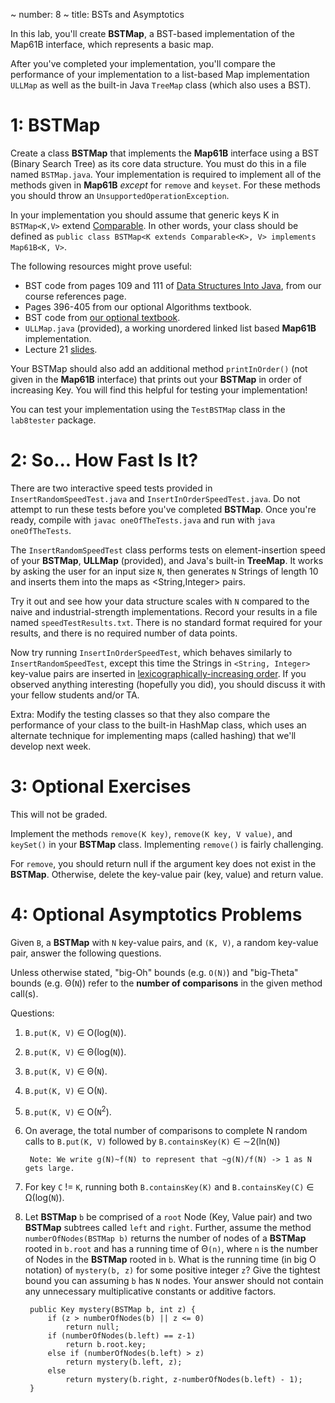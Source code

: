 ~ number: 8
~ title: BSTs and Asymptotics

In this lab, you'll create **BSTMap**, a BST-based implementation of the Map61B interface, which represents a basic map.

After you've completed your implementation, you'll compare the performance of your implementation to a list-based Map implementation `ULLMap` as well as the built-in Java `TreeMap` class (which also uses a BST).

1: BSTMap
=======

Create a class **BSTMap** that implements the **Map61B** interface using a BST (Binary Search Tree) as its core data structure. You must do this in a file named `BSTMap.java`. Your implementation is required to implement all of the methods given in **Map61B** *except* for `remove` and `keyset`. For these methods you should throw an `UnsupportedOperationException`.

In your implementation you should assume that generic keys K in `BSTMap<K,V>` extend [Comparable<K>](http://docs.oracle.com/javase/7/docs/api/java/lang/Comparable.html). In other words, your class should be defined as `public class BSTMap<K extends Comparable<K>, V> implements Map61B<K, V>`.

The following resources might prove useful:

* BST code from pages 109 and 111 of [Data Structures Into Java](http://www-inst.eecs.berkeley.edu/~cs61b/fa14/book2/data-structures.pdf), from our course references page.
* Pages 396-405 from our optional Algorithms textbook.
* BST code from [our optional textbook](http://algs4.cs.princeton.edu/32bst/BST.java.html). 
* `ULLMap.java` (provided), a working unordered linked list based **Map61B** implementation.
* Lecture 21 [slides](https://docs.google.com/presentation/d/1VCAceKkyEXlcznyNIz4B-lc1rlf72RFmA2o-gdhSYt4/edit#slide=id.g7536d2bb4_0484).

Your BSTMap should also add an additional method `printInOrder()` (not given in the **Map61B** interface) that prints out your **BSTMap** in order of increasing Key. You will find this helpful for testing your implementation!

You can test your implementation using the `TestBSTMap` class in the `lab8tester` package. 

2: So... How Fast Is It?
======

There are two interactive speed tests provided in `InsertRandomSpeedTest.java` and `InsertInOrderSpeedTest.java`. Do not attempt to run these tests before you've completed **BSTMap**. Once you're ready, compile with `javac oneOfTheTests.java` and run with `java oneOfTheTests`.

The `InsertRandomSpeedTest` class performs tests on element-insertion speed of your **BSTMap**, **ULLMap** (provided), and Java's built-in **TreeMap**. It works by asking the user for an input size `N`, then generates `N` Strings of length 10 and inserts them into the maps as <String,Integer> pairs.

Try it out and see how your data structure scales with `N` compared to the naive and industrial-strength implementations. Record your results in a file named `speedTestResults.txt`. There is no standard format required for your results, and there is no required number of data points.

Now try running `InsertInOrderSpeedTest`, which behaves similarly to `InsertRandomSpeedTest`, except this time the Strings in `<String, Integer>` key-value pairs are inserted in [lexicographically-increasing order](http://en.wikipedia.org/wiki/Lexicographical_order). If you observed anything interesting (hopefully you did), you should discuss it with your fellow students and/or TA.

Extra: Modify the testing classes so that they also compare the performance of your class to the built-in HashMap class, which uses an alternate technique for implementing maps (called hashing) that we'll develop next week.

3:  Optional Exercises
======

This will not be graded. 

Implement the methods `remove(K key)`, `remove(K key, V value)`, and `keySet()` in your **BSTMap** class. Implementing `remove()` is fairly challenging.

For `remove`, you should return null if the argument key does not exist in the **BSTMap**. 
Otherwise, delete the key-value pair (key, value) and return value.

4:    Optional Asymptotics Problems
=====
Given `B`, a **BSTMap** with `N` key-value pairs, and `(K, V)`, a random key-value pair, answer the following questions.

Unless otherwise stated, "big-Oh" bounds (e.g. `O(N)`) and "big-Theta" bounds (e.g. &Theta;(`N`)) refer to the **number of comparisons** in the given method call(s). 

Questions:

1. `B.put(K, V)` &isin; O(log(`N`)).
2. `B.put(K, V)` &isin; &Theta;(log(`N`)).
3. `B.put(K, V)` &isin; &Theta;(`N`).
4. `B.put(K, V)` &isin; O(`N`).
5. `B.put(K, V)` &isin; O(`N`<sup>2</sup>).
6. On average, the total number of comparisons to complete N random calls to `B.put(K, V)` followed by `B.containsKey(K)` &isin; &Tilde;2(ln(`N`))

        Note: We write g(N)~f(N) to represent that ~g(N)/f(N) -> 1 as N gets large.

7. For key `C` != `K`, running both `B.containsKey(K)` and `B.containsKey(C)` &isin; &Omega;(log(`N`)).
8. Let **BSTMap** `b` be comprised of a `root` Node (Key, Value pair) and two **BSTMap** subtrees called `left` and `right`. Further, assume the method `numberOfNodes(BSTMap b)` returns the number of nodes of a **BSTMap** rooted in `b.root` and has a running time of &Theta;`(n)`, where `n` is the number of Nodes in the **BSTMap** rooted in `b`. What is the running time (in big O notation) of `mystery(b, z)` for some positive integer `z`? Give the tightest bound you can assuming `b` has `N` nodes. Your answer should not contain any unnecessary multiplicative constants or additive factors.

        public Key mystery(BSTMap b, int z) {
            if (z > numberOfNodes(b) || z <= 0) 
                return null;
            if (numberOfNodes(b.left) == z-1)
                return b.root.key;
            else if (numberOfNodes(b.left) > z)
                return mystery(b.left, z); 
            else 
                return mystery(b.right, z-numberOfNodes(b.left) - 1);
        }
